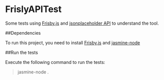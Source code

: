 # FrislyAPITest
Some tests using [Frisby.js](http://frisbyjs.com/) and [jsonplaceholder API](https://github.com/typicode/jsonplaceholder) to understand the tool.

##Dependencies

To run this project, you need to install [Frisby.js](http://frisbyjs.com/) and [jasmine-node](https://github.com/mhevery/jasmine-node)

##Run the tests

Execute the following command to run the tests:

> jasmine-node .